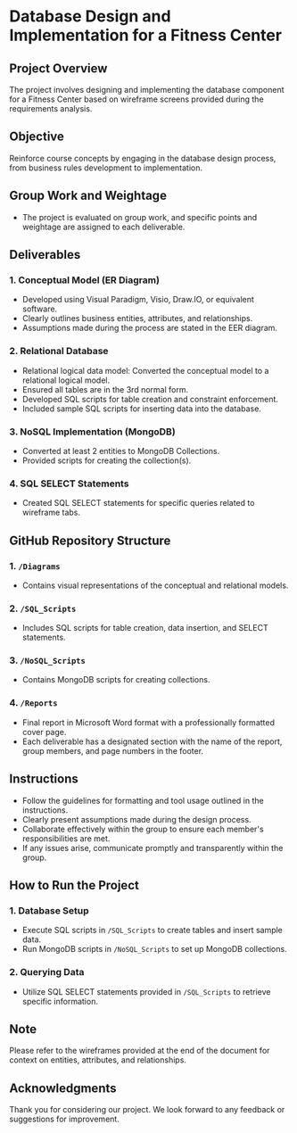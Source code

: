 # Database Design and Implementation for a Fitness Center

## Project Overview
The project involves designing and implementing the database component for a Fitness Center based on wireframe screens provided during the requirements analysis.

## Objective
Reinforce course concepts by engaging in the database design process, from business rules development to implementation.

## Group Work and Weightage
- The project is evaluated on group work, and specific points and weightage are assigned to each deliverable.

## Deliverables

### 1. Conceptual Model (ER Diagram)
- Developed using Visual Paradigm, Visio, Draw.IO, or equivalent software.
- Clearly outlines business entities, attributes, and relationships.
- Assumptions made during the process are stated in the EER diagram.

### 2. Relational Database
- Relational logical data model: Converted the conceptual model to a relational logical model.
- Ensured all tables are in the 3rd normal form.
- Developed SQL scripts for table creation and constraint enforcement.
- Included sample SQL scripts for inserting data into the database.

### 3. NoSQL Implementation (MongoDB)
- Converted at least 2 entities to MongoDB Collections.
- Provided scripts for creating the collection(s).

### 4. SQL SELECT Statements
- Created SQL SELECT statements for specific queries related to wireframe tabs.

## GitHub Repository Structure

### 1. `/Diagrams`
- Contains visual representations of the conceptual and relational models.

### 2. `/SQL_Scripts`
- Includes SQL scripts for table creation, data insertion, and SELECT statements.

### 3. `/NoSQL_Scripts`
- Contains MongoDB scripts for creating collections.

### 4. `/Reports`
- Final report in Microsoft Word format with a professionally formatted cover page.
- Each deliverable has a designated section with the name of the report, group members, and page numbers in the footer.

## Instructions

- Follow the guidelines for formatting and tool usage outlined in the instructions.
- Clearly present assumptions made during the design process.
- Collaborate effectively within the group to ensure each member's responsibilities are met.
- If any issues arise, communicate promptly and transparently within the group.

## How to Run the Project

### 1. Database Setup
- Execute SQL scripts in `/SQL_Scripts` to create tables and insert sample data.
- Run MongoDB scripts in `/NoSQL_Scripts` to set up MongoDB collections.

### 2. Querying Data
- Utilize SQL SELECT statements provided in `/SQL_Scripts` to retrieve specific information.

## Note
Please refer to the wireframes provided at the end of the document for context on entities, attributes, and relationships.

## Acknowledgments
Thank you for considering our project. We look forward to any feedback or suggestions for improvement.
